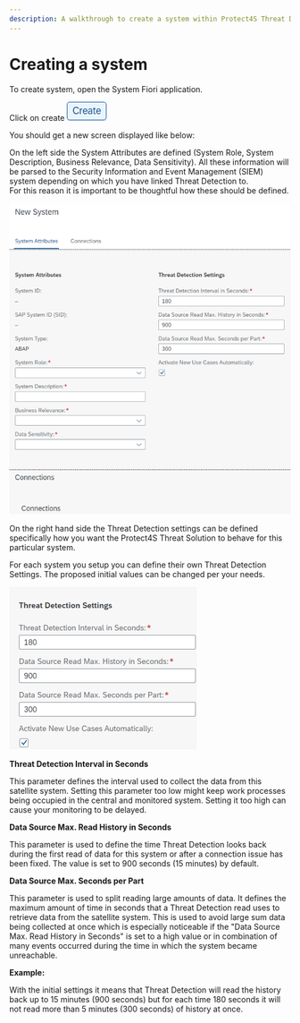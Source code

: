 ```yaml
---
description: A walkthrough to create a system within Protect4S Threat Detection
---
```


# Creating a system

To create system, open the System Fiori application.

Click on create ![](<../../../../.gitbook/assets/image (60).png>)

You should get a new screen displayed like below:

On the left side the System Attributes are defined (System Role, System Description, Business Relevance, Data Sensitivity). All these information will be parsed to the Security Information and Event Management (SIEM) system depending on which you have linked Threat Detection to.\
For this reason it is important to be thoughtful how these should be defined.

![Configuring a new system](<../../../../.gitbook/assets/image (51).png>)

On the right hand side the Threat Detection settings can be defined specifically how you want the Protect4S Threat Solution to behave for this particular system.

For each system you setup you can define their own Threat Detection Settings. The proposed initial values can be changed per your needs.

![Threat Detection Settings](<../../../../.gitbook/assets/image (37).png>)

**Threat Detection Interval in Seconds**

This parameter defines the interval used to collect the data from this satellite system. Setting this parameter too low might keep work processes being occupied in the central and monitored system. Setting it too high can cause your monitoring to be delayed.

**Data Source Max. Read History in Seconds**

This parameter is used to define the time Threat Detection looks back during the first read of data for this system or after a connection issue has been fixed. The value is set to 900 seconds (15 minutes) by default.

**Data Source Max. Seconds per Part**

This parameter is used to split reading large amounts of data. It defines the maximum amount of time in seconds that a Threat Detection read uses to retrieve data from the satellite system. This is used to avoid large sum data being collected at once which is especially noticeable if the "Data Source Max. Read History in Seconds" is set to a high value or in combination of many events occurred during the time in which the system became unreachable.



**Example:**

With the initial settings it means that Threat Detection will read the history back up to 15 minutes (900 seconds) but for each time 180 seconds it will not read more than 5 minutes (300 seconds) of history at once.

